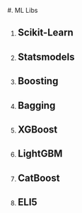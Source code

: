 #. ML Libs

1. ## Scikit-Learn
1. ## Statsmodels
1. ## Boosting
1. ## Bagging
1. ## XGBoost
1. ## LightGBM
1. ## CatBoost
1. ## ELI5
